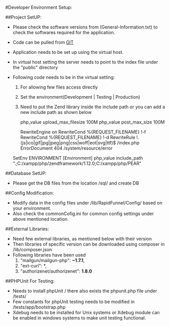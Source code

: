 #Developer Environment Setup:

##Project SetUP:
* Please check the software versions from (General-Information.txt) to check the softwares required for the application.
* Code can be pulled from [GIT](https://bitbucket.org/rapidfunnel/web-application)
* Application needs to be set up using the virtual host.
* In virtual host setting the server needs to point to the index file under the "public" directory
* Following code needs to be in the virtual setting:
	1. For allowing few files access directly
	2. Set the environment(Development | Testing | Production)
	3. Need to put the Zend library inside the include path or you can add a new include path as shown below

		php_value upload_max_filesize 100M
		php_value post_max_size 100M
	
		RewriteEngine on
		RewriteCond %{REQUEST_FILENAME} !-f
		RewriteCond %{REQUEST_FILENAME} !-d
		RewriteRule !\.(js|ico|gif|jpg|jpeg|png|css|woff|eot|svg|ttf)$ /index.php
		ErrorDocument 404 /system/resource/error

    SetEnv ENVIRONMENT [Environment]
    php_value include_path ".;C:/xampp/php/zendframework/1.12.0;C:/xampp/php/PEAR"


##Database SetUP:
* Please get the DB files from the location <ProjectDirectoryName>/sql/ and create DB


##Config Modification:
* Modify data in the config files under <ProjectDirectoryName>/lib/RapidFunnel/Config/ based on your environment.
* Also check the commonCofig.ini for common config settings under above mentioned location.


##External Libraries:
* Need few external libraries, as mentioned below with their version
* Then libraries of specific version can be downloaded using composer in <ProjectDirectoryName>/lib/composer.json
* Following libraries have been used
	1. "mailgun/mailgun-php": **~1.7.1**,
	2. "ext-curl": *,
	3. "authorizenet/authorizenet": **1.8.0**


##PHPUnit For Testing:
* Needs to install phpUnit / there also exists the phpunit.php file under <ProjectDirectoryName>/tests/
* Few constants for phpUnit testing needs to be modified in <ProjectDirectoryName>/tests/app/bootstrap.php
* Xdebug needs to be installed for Unix systems or Xdebug module can be enabled in windows systems to make unit testing functional.
